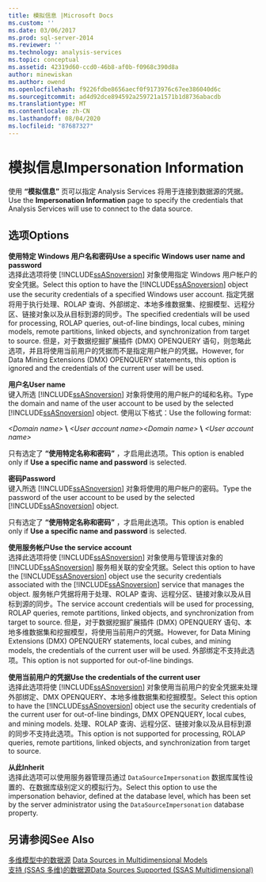 ```yaml
---
title: 模拟信息 |Microsoft Docs
ms.custom: ''
ms.date: 03/06/2017
ms.prod: sql-server-2014
ms.reviewer: ''
ms.technology: analysis-services
ms.topic: conceptual
ms.assetid: 42319d60-ccd0-46b8-af0b-f0968c390d8a
author: minewiskan
ms.author: owend
ms.openlocfilehash: f9226fdbe8656aecf0f9173976c67ee386040d6c
ms.sourcegitcommit: ad4d92dce894592a259721a1571b1d8736abacdb
ms.translationtype: MT
ms.contentlocale: zh-CN
ms.lasthandoff: 08/04/2020
ms.locfileid: "87687327"
---
```

# <a name="impersonation-information"></a><span data-ttu-id="d877a-102">模拟信息</span><span class="sxs-lookup"><span data-stu-id="d877a-102">Impersonation Information</span></span>
  <span data-ttu-id="d877a-103">使用 **“模拟信息”** 页可以指定 Analysis Services 将用于连接到数据源的凭据。</span><span class="sxs-lookup"><span data-stu-id="d877a-103">Use the **Impersonation Information** page to specify the credentials that Analysis Services will use to connect to the data source.</span></span>  
  
## <a name="options"></a><span data-ttu-id="d877a-104">选项</span><span class="sxs-lookup"><span data-stu-id="d877a-104">Options</span></span>  
 <span data-ttu-id="d877a-105">**使用特定 Windows 用户名和密码**</span><span class="sxs-lookup"><span data-stu-id="d877a-105">**Use a specific Windows user name and password**</span></span>  
 <span data-ttu-id="d877a-106">选择此选项将使 [!INCLUDE[ssASnoversion](../includes/ssasnoversion-md.md)] 对象使用指定 Windows 用户帐户的安全凭据。</span><span class="sxs-lookup"><span data-stu-id="d877a-106">Select this option to have the [!INCLUDE[ssASnoversion](../includes/ssasnoversion-md.md)] object use the security credentials of a specified Windows user account.</span></span> <span data-ttu-id="d877a-107">指定凭据将用于执行处理、ROLAP 查询、外部绑定、本地多维数据集、挖掘模型、远程分区、链接对象以及从目标到源的同步。</span><span class="sxs-lookup"><span data-stu-id="d877a-107">The specified credentials will be used for processing, ROLAP queries, out-of-line bindings, local cubes, mining models, remote partitions, linked objects, and synchronization from target to source.</span></span> <span data-ttu-id="d877a-108">但是，对于数据挖掘扩展插件 (DMX) OPENQUERY 语句，则忽略此选项，并且将使用当前用户的凭据而不是指定用户帐户的凭据。</span><span class="sxs-lookup"><span data-stu-id="d877a-108">However, for Data Mining Extensions (DMX) OPENQUERY statements, this option is ignored and the credentials of the current user will be used.</span></span>  
  
 <span data-ttu-id="d877a-109">**用户名**</span><span class="sxs-lookup"><span data-stu-id="d877a-109">**User name**</span></span>  
 <span data-ttu-id="d877a-110">键入所选 [!INCLUDE[ssASnoversion](../includes/ssasnoversion-md.md)] 对象将使用的用户帐户的域和名称。</span><span class="sxs-lookup"><span data-stu-id="d877a-110">Type the domain and name of the user account to be used by the selected [!INCLUDE[ssASnoversion](../includes/ssasnoversion-md.md)] object.</span></span> <span data-ttu-id="d877a-111">使用以下格式：</span><span class="sxs-lookup"><span data-stu-id="d877a-111">Use the following format:</span></span>  
  
 <span data-ttu-id="d877a-112">*\<Domain name>* **\\** *\<User account name>*</span><span class="sxs-lookup"><span data-stu-id="d877a-112">*\<Domain name>* **\\** *\<User account name>*</span></span>  
  
 <span data-ttu-id="d877a-113">只有选定了 **“使用特定名称和密码”** ，才启用此选项。</span><span class="sxs-lookup"><span data-stu-id="d877a-113">This option is enabled only if **Use a specific name and password** is selected.</span></span>  
  
 <span data-ttu-id="d877a-114">**密码**</span><span class="sxs-lookup"><span data-stu-id="d877a-114">**Password**</span></span>  
 <span data-ttu-id="d877a-115">键入所选 [!INCLUDE[ssASnoversion](../includes/ssasnoversion-md.md)] 对象将使用的用户帐户的密码。</span><span class="sxs-lookup"><span data-stu-id="d877a-115">Type the password of the user account to be used by the selected [!INCLUDE[ssASnoversion](../includes/ssasnoversion-md.md)] object.</span></span>  
  
 <span data-ttu-id="d877a-116">只有选定了 **“使用特定名称和密码”** ，才启用此选项。</span><span class="sxs-lookup"><span data-stu-id="d877a-116">This option is enabled only if **Use a specific name and password** is selected.</span></span>  
  
 <span data-ttu-id="d877a-117">**使用服务帐户**</span><span class="sxs-lookup"><span data-stu-id="d877a-117">**Use the service account**</span></span>  
 <span data-ttu-id="d877a-118">选择此选项将使 [!INCLUDE[ssASnoversion](../includes/ssasnoversion-md.md)] 对象使用与管理该对象的 [!INCLUDE[ssASnoversion](../includes/ssasnoversion-md.md)] 服务相关联的安全凭据。</span><span class="sxs-lookup"><span data-stu-id="d877a-118">Select this option to have the [!INCLUDE[ssASnoversion](../includes/ssasnoversion-md.md)] object use the security credentials associated with the [!INCLUDE[ssASnoversion](../includes/ssasnoversion-md.md)] service that manages the object.</span></span> <span data-ttu-id="d877a-119">服务帐户凭据将用于处理、ROLAP 查询、远程分区、链接对象以及从目标到源的同步。</span><span class="sxs-lookup"><span data-stu-id="d877a-119">The service account credentials will be used for processing, ROLAP queries, remote partitions, linked objects, and synchronization from target to source.</span></span> <span data-ttu-id="d877a-120">但是，对于数据挖掘扩展插件 (DMX) OPENQUERY 语句、本地多维数据集和挖掘模型，将使用当前用户的凭据。</span><span class="sxs-lookup"><span data-stu-id="d877a-120">However, for Data Mining Extensions (DMX) OPENQUERY statements, local cubes, and mining models, the credentials of the current user will be used.</span></span> <span data-ttu-id="d877a-121">外部绑定不支持此选项。</span><span class="sxs-lookup"><span data-stu-id="d877a-121">This option is not supported for out-of-line bindings.</span></span>  
  
 <span data-ttu-id="d877a-122">**使用当前用户的凭据**</span><span class="sxs-lookup"><span data-stu-id="d877a-122">**Use the credentials of the current user**</span></span>  
 <span data-ttu-id="d877a-123">选择此选项将使 [!INCLUDE[ssASnoversion](../includes/ssasnoversion-md.md)] 对象使用当前用户的安全凭据来处理外部绑定、DMX OPENQUERY、本地多维数据集和挖掘模型。</span><span class="sxs-lookup"><span data-stu-id="d877a-123">Select this option to have the [!INCLUDE[ssASnoversion](../includes/ssasnoversion-md.md)] object use the security credentials of the current user for out-of-line bindings, DMX OPENQUERY, local cubes, and mining models.</span></span> <span data-ttu-id="d877a-124">处理、ROLAP 查询、远程分区、链接对象以及从目标到源的同步不支持此选项。</span><span class="sxs-lookup"><span data-stu-id="d877a-124">This option is not supported for processing, ROLAP queries, remote partitions, linked objects, and synchronization from target to source.</span></span>  
  
 <span data-ttu-id="d877a-125">**从此**</span><span class="sxs-lookup"><span data-stu-id="d877a-125">**Inherit**</span></span>  
 <span data-ttu-id="d877a-126">选择此选项可以使用服务器管理员通过 `DataSourceImpersonation` 数据库属性设置的、在数据库级别定义的模拟行为。</span><span class="sxs-lookup"><span data-stu-id="d877a-126">Select this option to use the impersonation behavior, defined at the database level, which has been set by the server administrator using the `DataSourceImpersonation` database property.</span></span>  
  
## <a name="see-also"></a><span data-ttu-id="d877a-127">另请参阅</span><span class="sxs-lookup"><span data-stu-id="d877a-127">See Also</span></span>  
 <span data-ttu-id="d877a-128">[多维模型中的数据源](multidimensional-models/data-sources-in-multidimensional-models.md) </span><span class="sxs-lookup"><span data-stu-id="d877a-128">[Data Sources in Multidimensional Models](multidimensional-models/data-sources-in-multidimensional-models.md) </span></span>  
 [<span data-ttu-id="d877a-129">支持 &#40;SSAS 多维&#41;的数据源</span><span class="sxs-lookup"><span data-stu-id="d877a-129">Data Sources Supported &#40;SSAS Multidimensional&#41;</span></span>](multidimensional-models/supported-data-sources-ssas-multidimensional.md)  
  
  
